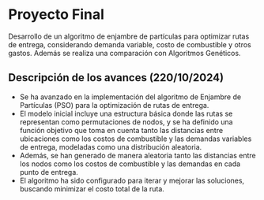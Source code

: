 # Proyecto Final 
Desarrollo de un algoritmo de enjambre de partículas para optimizar rutas de entrega, considerando demanda variable, costo de combustible y otros gastos. Además se realiza una comparación con Algoritmos Genéticos.

## Descripción de los avances (220/10/2024)
* Se ha avanzado en la implementación del algoritmo de Enjambre de Partículas (PSO) para la optimización de rutas de entrega. 
* El modelo inicial incluye una estructura básica donde las rutas se representan como permutaciones de nodos, y se ha definido una función objetivo que toma en cuenta tanto las distancias entre ubicaciones como los costos de combustible y las demandas variables de entrega, modeladas como una distribución aleatoria. 
* Además, se han generado de manera aleatoria tanto las distancias entre los nodos como los costos de combustible y las demandas en cada punto de entrega. 
* El algoritmo ha sido configurado para iterar y mejorar las soluciones, buscando minimizar el costo total de la ruta.